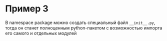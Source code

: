 # Пример 3

В namespace package можно создать специальный файл `__init__.py`, тогда он станет полноценным python-пакетом с возможностью импорта его самого и отдельных модулей
